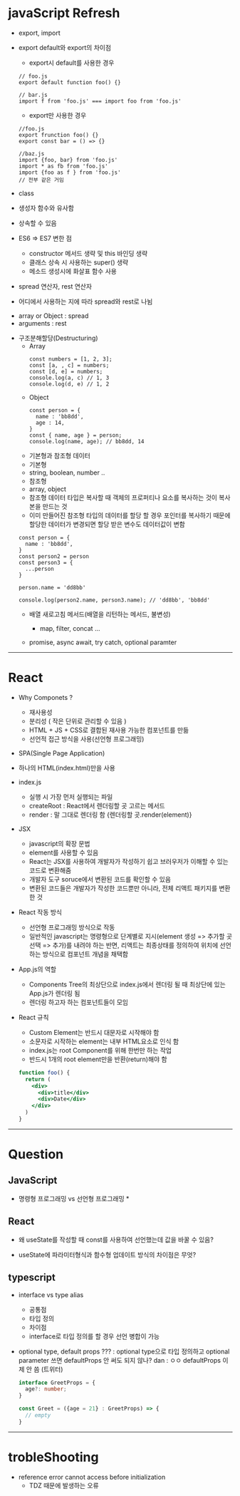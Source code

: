 # javaScript Refresh

* export, import
 * export default와 export의 차이점
   - export시 default를 사용한 경우
   ```
   // foo.js
   export default function foo() {}

   // bar.js
   import f from 'foo.js' === import foo from 'foo.js'
   ```
   - export만 사용한 경우
   ```
   //foo.js
   export frunction foo() {}
   export const bar = () => {}

   //baz.js 
   import {foo, bar} from 'foo.js'
   import * as fb from 'foo.js'
   import {foo as f } from 'foo.js'
   // 전부 같은 거임
   ```

* class 
 * 생성자 함수와 유사함
 * 상속할 수 있음
 * ES6 => ES7 변한 점
   - constructor 메서드 생략 및 this 바인딩 생략
   - 클래스 상속 시 사용하는 super() 생략
   - 메소드 생성시에 화살표 함수 사용

* spread 연산자, rest 연산자
 * 어디에서 사용하는 지에 따라 spread와 rest로 나뉨
  - array or Object : spread
  - arguments : rest

* 구조분해할당(Destructuring)
  * Array
    ```
    const numbers = [1, 2, 3];
    const [a, , c] = numbers;
    const [d, e] = numbers;
    console.log(a, c) // 1, 3
    console.log(d, e) // 1, 2
    ```
  * Object
    ```
    const person = {
      name : 'bb8dd',
      age : 14,
    }
    const { name, age } = person;
    console.log(name, age); // bb8dd, 14
  
  * 기본형과 참조형 데이터
   * 기본형
    - string, boolean, number ..
   * 참조형
    - array, object
    - 참조형 데이터 타입은 복사할 때 객체의 프로퍼티나 요소를 복사하는 것이 복사본을 만드는 것
    - 이미 만들어진 참조형 타입의 데이터를 할당 할 경우 포인터를 복사하기 때문에 할당한 데이터가 변경되면 할당 받은 변수도 데이터값이 변함
    ```
    const person = {
      name : 'bb8dd',
    }
    const person2 = person
    const person3 = {
      ...person
    } 

    person.name = 'dd8bb'

    console.log(person2.name, person3.name); // 'dd8bb', 'bb8dd'
    ```
  * 배열 새로고침 메서드(배열을 리턴하는 메서드, 불변성)
    * map, filter, concat ...
  
  * promise, async await, try catch, optional paramter

---

# React
  * Why Componets ? 
    * 재사용성
    * 분리성 ( 작은 단위로 관리할 수 있음 )
    * HTML + JS + CSS로 결합된 재사용 가능한 컴포넌트를 만듦
    * 선언적 접근 방식을 사용(선언형 프로그래밍)

  * SPA(Single Page Application)
   - 하나의 HTML(index.html)만을 사용

  * index.js
    * 실행 시 가장 먼저 실행되는 파일
    * createRoot : React에서 렌더링할 곳 고르는 메서드
    * render : 말 그대로 렌더링 함 {렌더링할 곳.render(element)}

  * JSX
    * javascript의 확장 문법
    * element를 사용할 수 있음
    * React는 JSX를 사용하여 개발자가 작성하기 쉽고 브러우저가 이해할 수 있는 코드로 변환해줌
    * 개발자 도구 soruce에서 변환된 코드를 확인할 수 있음
    * 변환된 코드들은 개발자가 작성한 코드뿐만 아니라, 전체 리액트 패키지를 변환한 것

  * React 작동 방식
    * 선언형 프로그래밍 방식으로 작동
    * 일반적인 javascript는 명령형으로 단계별로 지시(element 생성 => 추가할 곳 선택 => 추가)를 내려야 하는 반면, 리액트는 최종상태를 정의하여 위치에 선언하는 방식으로 컴포넌트 개념을 채택함 
  
  * App.js의 역할
    * Components Tree의 최상단으로 index.js에서 렌더링 될 때 최상단에 있는 App.js가 렌더링 됨
    * 렌더링 하고자 하는 컴포넌트들이 모임

  * React 규칙
    * Custom Element는 반드시 대문자로 시작해야 함
    * 소문자로 시작하는 element는 내부 HTML요소로 인식 함
    * index.js는 root Component를 위해 한번만 하는 작업
    * 반드시 1개의 root element만을 반환(return)해야 함 
    ```jsx
    function foo() {
      return (
        <div>
          <div>title</div>
          <div>Date</div>
        </div>
      )
    }
    ```

---

# Question

## JavaScript
  * 명령형 프로그래밍 vs 선언형 프로그래밍
    *

## React
  * 왜 useState를 작성할 때 const를 사용하여 선언했는데 값을 바꿀 수 있음?

  
  * useState에 파라미터형식과 함수형 업데이트 방식의 차이점은 무엇?

## typescript
  * interface vs type alias 
    * 공통점
     - 타입 정의
    * 차이점
     - interface로 타입 정의를 할 경우 선언 병합이 가능

  * optional type, default props
    ??? : optional type으로 타입 정의하고 optional parameter 쓰면 defaultProps 안 써도 되지 않나?
    dan : ㅇㅇ defaultProps 이제 안 씀 (트위터)
    ```ts
    interface GreetProps = {
      age?: number;
    }

    const Greet = ({age = 21} : GreetProps) => {
      // empty
    }

---

# trobleShooting
  * reference error cannot access before initialization
    * TDZ 때문에 발생하는 오류
    ```